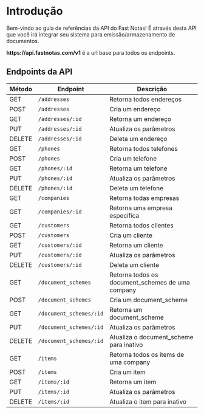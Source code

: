 # Introdução

Bem-vindo ao guia de referências da API do Fast Notas! É através desta API que você irá integrar seu sistema para emissão/armazenamento de documentos.

<aside class="success">
<strong>https://api.fastnotas.com/v1</strong> é a url base para todos os endpoints.
</aside>


## Endpoints da API

Método | Endpoint | Descrição
-------------- | -------------- | --------------
GET | `/addresses` | Retorna todos endereços
POST | `/addresses` | Cria um endereço
GET | `/addresses/:id` | Retorna um endereço
PUT | `/addresses/:id`  | Atualiza os parâmetros
DELETE | `/addresses/:id` | Deleta um endereço
GET | `/phones` | Retorna todos telefones
POST | `/phones` | Cria um telefone
GET | `/phones/:id` | Retorna um telefone
PUT | `/phones/:id` | Atualiza os parâmetros
DELETE | `/phones/:id` | Deleta um telefone
GET | `/companies`| Retorna todas empresas
GET | `/companies/:id`| Retorna uma empresa específica
GET | `/customers` | Retorna todos clientes
POST | `/customers` | Cria um cliente
GET | `/customers/:id` | Retorna um cliente
PUT | `/customers/:id` | Atualiza os parâmetros
DELETE  | `/customers/:id` | Deleta um cliente
GET | `/document_schemes` | Retorna todos os document_schemes de uma company
POST | `/document_schemes` |  Cria um document_scheme
GET | `/document_schemes/:id` | Retorna um document_scheme
PUT | `/document_schemes/:id` | Atualiza os parâmetros
DELETE | `/document_schemes/:id` | Atualiza o document_scheme para inativo
GET | `/items` | Retorna todos os items de uma company
POST | `/items` | Cria um item
GET | `/items/:id` | Retorna um item
PUT | `/items/:id` | Atualiza os parâmetros
DELETE | `/items/:id` | Atualiza o item para inativo
